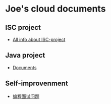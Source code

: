 # Joe's cloud documents

## ISC project
  - [All info about ISC-project](https://github.com/sfpprxy/myhub/tree/master/ISC-project)

## Java project
  - [Documents](https://github.com/sfpprxy/myhub/tree/master/java-project)

## Self-improvenment
  - [编程面试问题](http://www.kancloud.cn/digest/interview-bible/72731)
